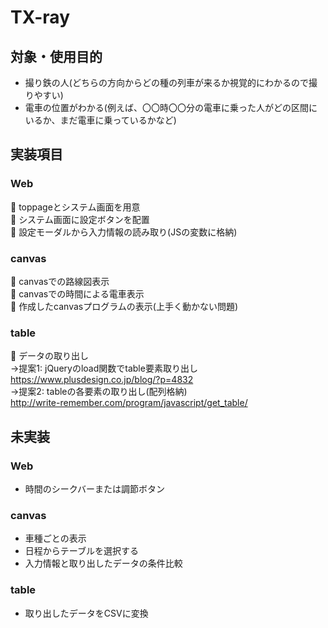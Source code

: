 TX-ray
====
## 対象・使用目的
* 撮り鉄の人(どちらの方向からどの種の列車が来るか視覚的にわかるので撮りやすい)  
* 電車の位置がわかる(例えば、〇〇時〇〇分の電車に乗った人がどの区間にいるか、まだ電車に乗っているかなど)
## 実装項目
### Web
🌸 toppageとシステム画面を用意  
🌸 システム画面に設定ボタンを配置  
🌸 設定モーダルから入力情報の読み取り(JSの変数に格納)  

### canvas
🌸 canvasでの路線図表示  
🌸 canvasでの時間による電車表示  
🌸 作成したcanvasプログラムの表示(上手く動かない問題)

### table
🌸 データの取り出し  
→提案1: jQueryのload関数でtable要素取り出し  
https://www.plusdesign.co.jp/blog/?p=4832  
→提案2: tableの各要素の取り出し(配列格納)  
http://write-remember.com/program/javascript/get_table/  
  
## 未実装
### Web
* 時間のシークバーまたは調節ボタン  

### canvas
* 車種ごとの表示  
* 日程からテーブルを選択する  
* 入力情報と取り出したデータの条件比較  

### table
* 取り出したデータをCSVに変換  


